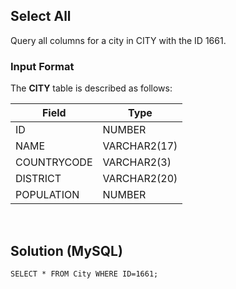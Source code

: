 [comment]: <> (Written: 23-Mar-2020)

## Select All
Query all columns for a city in CITY with the ID 1661.

### Input Format
The **CITY** table is described as follows:

| Field       | Type         |
|-------------|--------------|
| ID          | NUMBER       |
| NAME        | VARCHAR2(17) |
| COUNTRYCODE | VARCHAR2(3)  |
| DISTRICT    | VARCHAR2(20) |
| POPULATION  | NUMBER       |

&nbsp;
## Solution (MySQL)
```
SELECT * FROM City WHERE ID=1661;
```